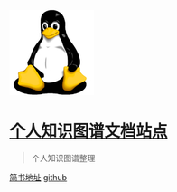 ![logo](logo.jpg)

# [个人知识图谱文档站点](/)

> 个人知识图谱整理


[简书地址](https://www.jianshu.com/u/d682f8cbe064) 
[github](https://github.com/weiliang-ms)



